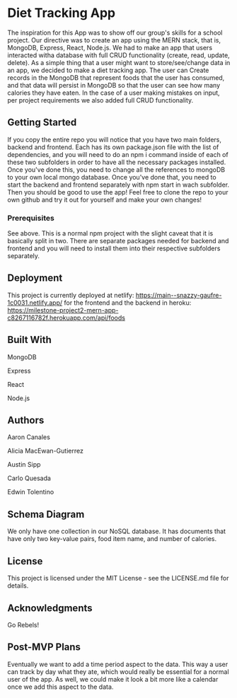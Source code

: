 # Diet Tracking App

The inspiration for this App was to show off our group's skills for a school project. Our directive was to create an app using the MERN stack, that is, MongoDB, Express, React, Node.js. We had to make an app that users interacted witha  database with full CRUD functionality (create, read, update, delete). As a simple thing that a user might want to store/see/change data in an app, we decided to make a diet tracking app. The user can Create records in the MongoDB that represent foods that the user has consumed, and that data will persist in MongoDB so that the user can see how many calories they have eaten. In the case of a user making mistakes on input, per project requirements we also added full CRUD functionality.

## Getting Started

If you copy the entire repo you will notice that you have two main folders, backend and frontend. Each has its own package.json file with the list of dependencies, and you will need to do an npm i command inside of each of these two subfolders in order to have all the necessary packages installed. Once you've done this, you need to change all the references to mongoDB to your own local mongo database. Once you've done that, you need to start the backend and frontend separately with npm start in wach subfolder. Then you should be good to use the app! Feel free to clone the repo to your own github and try it out for yourself and make your own changes!

### Prerequisites

See above. This is a normal npm project with the slight caveat that it is basically split in two. There are separate packages needed for backend and frontend and you will need to install them into their respective subfolders separately.



## Deployment

This project is currently deployed at netlify: https://main--snazzy-gaufre-1c0031.netlify.app/ for the frontend and the backend in heroku: https://milestone-project2-mern-app-c8267116782f.herokuapp.com/api/foods





## Built With


MongoDB

Express

React

Node.js



## Authors

Aaron Canales

Alicia MacEwan-Gutierrez

Austin Sipp 

Carlo Quesada

Edwin Tolentino



## Schema Diagram

We only have one collection in our NoSQL database. It has documents that have only two key-value pairs, food item name, and number of calories.


## License
This project is licensed under the MIT License - see the LICENSE.md file for details.


## Acknowledgments

Go Rebels!


## Post-MVP Plans

Eventually we want to add a time period aspect to the data. This way a user can track by day what they ate, which would really be essential for a normal user of the app. As well, we could make it look a bit more like a calendar once we add this aspect to the data.
